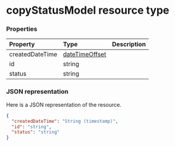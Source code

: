# copyStatusModel resource type




### Properties
| Property	   | Type	|Description|
|:---------------|:--------|:----------|
|createdDateTime|[dateTimeOffset](datetimeoffset.md)||
|id|string||
|status|string||

### JSON representation

Here is a JSON representation of the resource.

<!-- {
  "blockType": "resource",
  "optionalProperties": [

  ],
  "@odata.type": "microsoft.graph.copystatusmodel"
}-->

```json
{
  "createdDateTime": "String (timestamp)",
  "id": "string",
  "status": "string"
}

```

<!-- uuid: 8fcb5dbc-d5aa-4681-8e31-b001d5168d79
2015-10-25 14:57:30 UTC -->
<!-- {
  "type": "#page.annotation",
  "description": "copyStatusModel resource",
  "keywords": "",
  "section": "documentation",
  "tocPath": ""
}-->